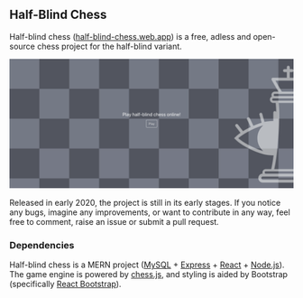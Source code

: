 ## Half-Blind Chess

Half-blind chess ([half-blind-chess.web.app](https://half-blind-chess.web.app)) is a free, adless and open-source chess project for the half-blind variant.

![](half-blind.png)

Released in early 2020, the project is still in its early stages. If you notice any bugs, imagine any improvements, or want to contribute in any way, feel free to comment, raise an issue or submit a pull request.

### Dependencies

Half-blind chess is a MERN project ([MySQL](https://www.mysql.com/) + [Express](https://expressjs.com/) + [React](https://reactjs.org/) + [Node.js](https://nodejs.org/en/)). The game engine is powered by [chess.js](https://github.com/jhlywa/chess.js/blob/master/README.md), and styling is aided by Bootstrap (specifically [React Bootstrap](https://react-bootstrap.github.io/)).
